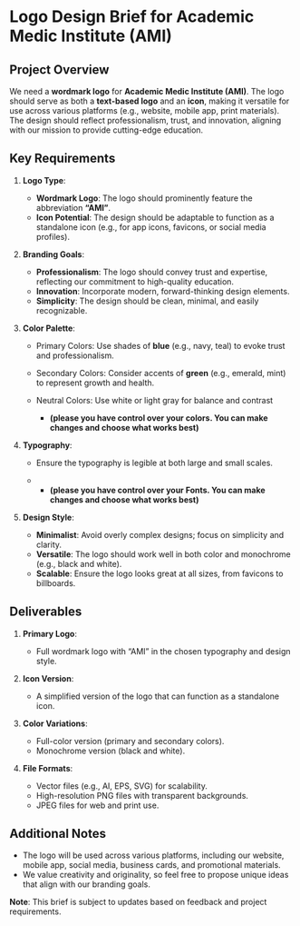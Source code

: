 # Logo Design Brief for Academic Medic Institute (AMI)

## Project Overview
We need a **wordmark logo** for **Academic Medic Institute (AMI)**. The logo should serve as both a **text-based logo** and an **icon**, making it versatile for use across various platforms (e.g., website, mobile app, print materials). The design should reflect professionalism, trust, and innovation, aligning with our mission to provide cutting-edge education.

## Key Requirements
1. **Logo Type**:
   - **Wordmark Logo**: The logo should prominently feature the abbreviation **“AMI”**.
   - **Icon Potential**: The design should be adaptable to function as a standalone icon (e.g., for app icons, favicons, or social media profiles).

2. **Branding Goals**:
   - **Professionalism**: The logo should convey trust and expertise, reflecting our commitment to high-quality education.
   - **Innovation**: Incorporate modern, forward-thinking design elements.
   - **Simplicity**: The design should be clean, minimal, and easily recognizable.

3. **Color Palette**:
   - Primary Colors: Use shades of **blue** (e.g., navy, teal) to evoke trust and professionalism.
   - Secondary Colors: Consider accents of **green** (e.g., emerald, mint) to represent growth and health.
   - Neutral Colors: Use white or light gray for balance and contrast
     
     - **(please you have control over your colors. You can make changes and choose what works best)**

4. **Typography**:
   - Ensure the typography is legible at both large and small scales.
     
   -  - **(please you have control over your Fonts. You can make changes and choose what works best)**

5. **Design Style**:
   - **Minimalist**: Avoid overly complex designs; focus on simplicity and clarity.
   - **Versatile**: The logo should work well in both color and monochrome (e.g., black and white).
   - **Scalable**: Ensure the logo looks great at all sizes, from favicons to billboards.

## Deliverables
1. **Primary Logo**:
   - Full wordmark logo with “AMI” in the chosen typography and design style.

2. **Icon Version**:
   - A simplified version of the logo that can function as a standalone icon.

3. **Color Variations**:
   - Full-color version (primary and secondary colors).
   - Monochrome version (black and white).

4. **File Formats**:
   - Vector files (e.g., AI, EPS, SVG) for scalability.
   - High-resolution PNG files with transparent backgrounds.
   - JPEG files for web and print use.


## Additional Notes
- The logo will be used across various platforms, including our website, mobile app, social media, business cards, and promotional materials.
- We value creativity and originality, so feel free to propose unique ideas that align with our branding goals.


**Note**: This brief is subject to updates based on feedback and project requirements.
